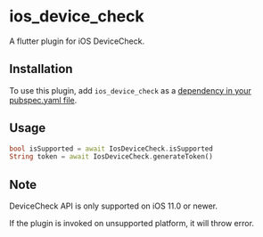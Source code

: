 # ios_device_check

A flutter plugin for iOS DeviceCheck.

## Installation

To use this plugin, add `ios_device_check` as a [dependency in your pubspec.yaml file](https://flutter.io/platform-plugins/).

## Usage

```dart
bool isSupported = await IosDeviceCheck.isSupported
String token = await IosDeviceCheck.generateToken()
```

## Note

DeviceCheck API is only supported on iOS 11.0 or newer.

If the plugin is invoked on unsupported platform, it will throw error.
